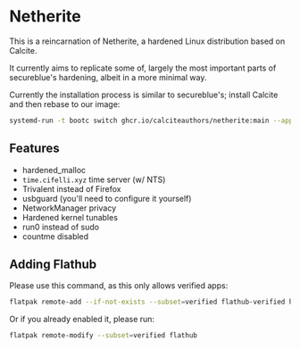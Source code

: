 # Netherite

This is a reincarnation of Netherite, a hardened Linux distribution based on Calcite.

It currently aims to replicate some of, largely the most important parts of secureblue's hardening, albeit in a more minimal way.

Currently the installation process is similar to secureblue's; install Calcite and then rebase to our image:

```bash
systemd-run -t bootc switch ghcr.io/calciteauthors/netherite:main --apply
```

## Features

- hardened_malloc
- `time.cifelli.xyz` time server (w/ NTS)
- Trivalent instead of Firefox
- usbguard (you'll need to configure it yourself)
- NetworkManager privacy
- Hardened kernel tunables
- run0 instead of sudo
- countme disabled

## Adding Flathub

Please use this command, as this only allows verified apps:

```bash
flatpak remote-add --if-not-exists --subset=verified flathub-verified https://flathub.org/repo/flathub.flatpakrepo
```

Or if you already enabled it, please run:

```bash
flatpak remote-modify --subset=verified flathub
```
